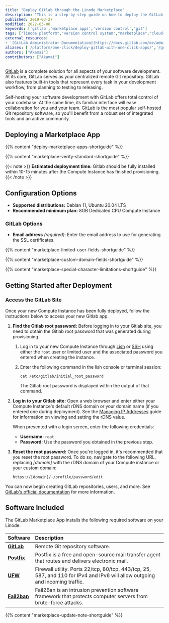 ```yaml
---
title: "Deploy Gitlab through the Linode Marketplace"
description: "This is a step-by-step guide on how to deploy the GitLab application, a solution for your software development needs, by using the Linode Marketplace."
published: 2019-03-27
modified: 2022-03-08
keywords: ['gitlab','marketplace apps','version control','git']
tags: ["linode platform","version control system","marketplace","cloud-manager"]
external_resources:
- '[GitLab Administrator Documentation](https://docs.gitlab.com/ee/administration/)'
aliases: ['/platform/one-click/deploy-gitlab-with-one-click-apps/','/guides/deploy-gitlab-with-one-click-apps/', '/platform/marketplace/deploy-gitlab-with-marketplace-apps/', '/guides/deploy-gitlab-with-marketplace-apps/','/guides/gitlab-marketplace-app/']
authors: ["Akamai"]
contributors: ["Akamai"]
---
```


[GitLab](https://about.gitlab.com/) is a complete solution for all aspects of your software development. At its core, GitLab serves as your centralized remote Git repository. GitLab also features built-in tools that represent every task in your development workflow, from planning to testing to releasing.

Self-hosting your software development with GitLab offers total control of your codebase. At the same time, its familiar interface will ease collaboration for you and your team. GitLab is the most popular self-hosted Git repository software, so you'll benefit from a robust set of integrated tools and an active community.

## Deploying a Marketplace App

{{% content "deploy-marketplace-apps-shortguide" %}}

{{% content "marketplace-verify-standard-shortguide" %}}

{{< note >}}
**Estimated deployment time:** Gitlab should be fully installed within 10-15 minutes after the Compute Instance has finished provisioning.
{{< /note >}}

## Configuration Options

- **Supported distributions:** Debian 11, Ubuntu 20.04 LTS
- **Recommended minimum plan:** 8GB Dedicated CPU Compute Instance

### GitLab Options

- **Email address** *(required)*: Enter the email address to use for generating the SSL certificates.

{{% content "marketplace-limited-user-fields-shortguide" %}}

{{% content "marketplace-custom-domain-fields-shortguide" %}}

{{% content "marketplace-special-character-limitations-shortguide" %}}

## Getting Started after Deployment

### Access the GitLab Site

Once your new Compute Instance has been fully deployed, follow the instructions below to access your new Gitlab app.

1. **Find the Gitlab root password:** Before logging in to your Gitlab site, you need to obtain the Gitlab root password that was generated during provisioning.

    1. Log in to your new Compute Instance through [Lish](/docs/products/compute/compute-instances/guides/lish/) or [SSH](/docs/guides/connect-to-server-over-ssh/) using either the `root` user or limited user and the associated password you entered when creating the instance.

    1.  Enter the following command in the lish console or terminal session:

            cat /etc/gitlab/initial_root_password

        The Gitlab root password is displayed within the output of that command.

1. **Log in to your Gitlab site:** Open a web browser and enter either your Compute Instance's default rDNS domain or your domain name (if you entered one during deployment). See the [Managing IP Addresses](/docs/products/compute/compute-instances/guides/manage-ip-addresses/) guide for information on viewing and setting the rDNS value.

    When presented with a login screen, enter the following credentials:

    - **Username:** `root`
    - **Password:** Use the password you obtained in the previous step.

1.  **Reset the root password:** Once you're logged in, it's recommended that you reset the root password. To do so, navigate to the following URL, replacing *[domain]* with the rDNS domain of your Compute instance or your custom domain:

        https://[domain]/-/profile/password/edit

You can now begin creating GitLab repositories, users, and more. See [GitLab's official documentation](https://docs.gitlab.com/ee/university/training/topics/getting_started.html) for more information.

## Software Included

The GitLab Marketplace App installs the following required software on your Linode:

| **Software** | **Description** |
|:--------------|:------------|
| [**GitLab**](https://about.gitlab.com/) | Remote Git repository software. |
| [**Postfix**](http://www.postfix.org/) | Postfix is a free and open-source mail transfer agent that routes and delivers electronic mail. |
| [**UFW**](https://wiki.ubuntu.com/UncomplicatedFirewall) | Firewall utility. Ports 22/tcp, 80/tcp, 443/tcp, 25, 587, and 110 for IPv4 and IPv6 will allow outgoing and incoming traffic. |
| [**Fail2ban**](https://www.fail2ban.org/wiki/index.php/Main_Page) | Fail2Ban is an intrusion prevention software framework that protects computer servers from brute-force attacks. |

{{% content "marketplace-update-note-shortguide" %}}
